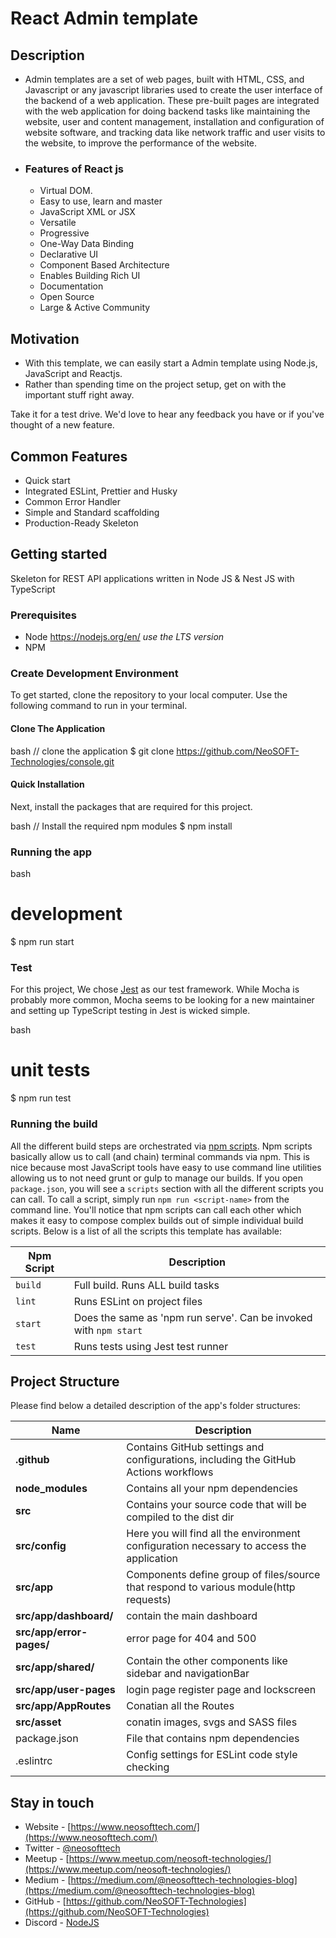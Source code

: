 # React Admin template

## Description

- Admin templates are a set of web pages, built with HTML, CSS, and Javascript or any javascript libraries used to create the user interface of the backend of a web application. These pre-built pages are integrated with the web application for doing backend tasks like maintaining the website, user and content management, installation and configuration of website software, and tracking data like network traffic and user visits to the website, to improve the performance of the website.
- ### Features of React js

  - Virtual DOM.
  - Easy to use, learn and master
  - JavaScript XML or JSX
  - Versatile
  - Progressive
  - One-Way Data Binding
  - Declarative UI
  - Component Based Architecture
  - Enables Building Rich UI
  - Documentation
  - Open Source
  - Large & Active Community

## Motivation

- With this template, we can easily start a Admin template using Node.js, JavaScript and Reactjs.
- Rather than spending time on the project setup, get on with the important stuff right away.

Take it for a test drive. We'd love to hear any feedback you have or if you've thought of a new feature.

## Common Features

- Quick start
- Integrated ESLint, Prettier and Husky
- Common Error Handler
- Simple and Standard scaffolding
- Production-Ready Skeleton


## Getting started

Skeleton for REST API applications written in Node JS & Nest JS with TypeScript

### Prerequisites

- Node <https://nodejs.org/en/> _use the LTS version_
- NPM

### Create Development Environment

To get started, clone the repository to your local computer. Use the following command to run in your terminal.

#### Clone The Application

bash
// clone the application
$ git clone https://github.com/NeoSOFT-Technologies/console.git

#### Quick Installation

Next, install the packages that are required for this project.

bash
// Install the required npm modules
$ npm install

### Running the app

bash

# development

$ npm run start

### Test

For this project, We chose [Jest](https://facebook.github.io/jest/) as our test framework.
While Mocha is probably more common, Mocha seems to be looking for a new maintainer and setting up TypeScript testing in Jest is wicked simple.

bash

# unit tests

$ npm run test

### Running the build

All the different build steps are orchestrated via [npm scripts](https://docs.npmjs.com/misc/scripts).
Npm scripts basically allow us to call (and chain) terminal commands via npm.
This is nice because most JavaScript tools have easy to use command line utilities allowing us to not need grunt or gulp to manage our builds.
If you open `package.json`, you will see a `scripts` section with all the different scripts you can call.
To call a script, simply run `npm run <script-name>` from the command line.
You'll notice that npm scripts can call each other which makes it easy to compose complex builds out of simple individual build scripts.
Below is a list of all the scripts this template has available:

| Npm Script | Description                                                       |
| ---------- | ----------------------------------------------------------------- |
| `build`    | Full build. Runs ALL build tasks                                  |
| `lint`     | Runs ESLint on project files                                      |
| `start`    | Does the same as 'npm run serve'. Can be invoked with `npm start` |
| `test`     | Runs tests using Jest test runner                                 |

## Project Structure

Please find below a detailed description of the app's folder structures:

| Name                     | Description                                                                              |
| ------------------------ | ---------------------------------------------------------------------------------------- |
| **.github**              | Contains GitHub settings and configurations, including the GitHub Actions workflows      |
| **node_modules**         | Contains all your npm dependencies                                                       |
| **src**                  | Contains your source code that will be compiled to the dist dir                          |
| **src/config**           | Here you will find all the environment configuration necessary to access the application |
| **src/app**              | Components define group of files/source that respond to various module(http requests)    |
| **src/app/dashboard/**   | contain the main dashboard                                                               |
| **src/app/error-pages/** | error page for 404 and 500                                                               |
| **src/app/shared/**      | Contain the other components like sidebar and navigationBar                              |
| **src/app/user-pages**   | login page register page and lockscreen                                                  |
| **src/app/AppRoutes**    | Conatian all the Routes                                                                  |
| **src/asset**            | conatin images, svgs and SASS files                                                      |
| package.json             | File that contains npm dependencies                                                      |
| .eslintrc                | Config settings for ESLint code style checking                                           |

## Stay in touch

- Website - [https://www.neosofttech.com/](https://www.neosofttech.com/)
- Twitter - [@neosofttech](https://twitter.com/neosofttech)
- Meetup - [https://www.meetup.com/neosoft-technologies/](https://www.meetup.com/neosoft-technologies/)
- Medium - [https://medium.com/@neosofttech-technologies-blog](https://medium.com/@neosofttech-technologies-blog)
- GitHub - [https://github.com/NeoSOFT-Technologies](https://github.com/NeoSOFT-Technologies)
- Discord - [NodeJS](https://discord.gg/9xW5gQhQa4)
